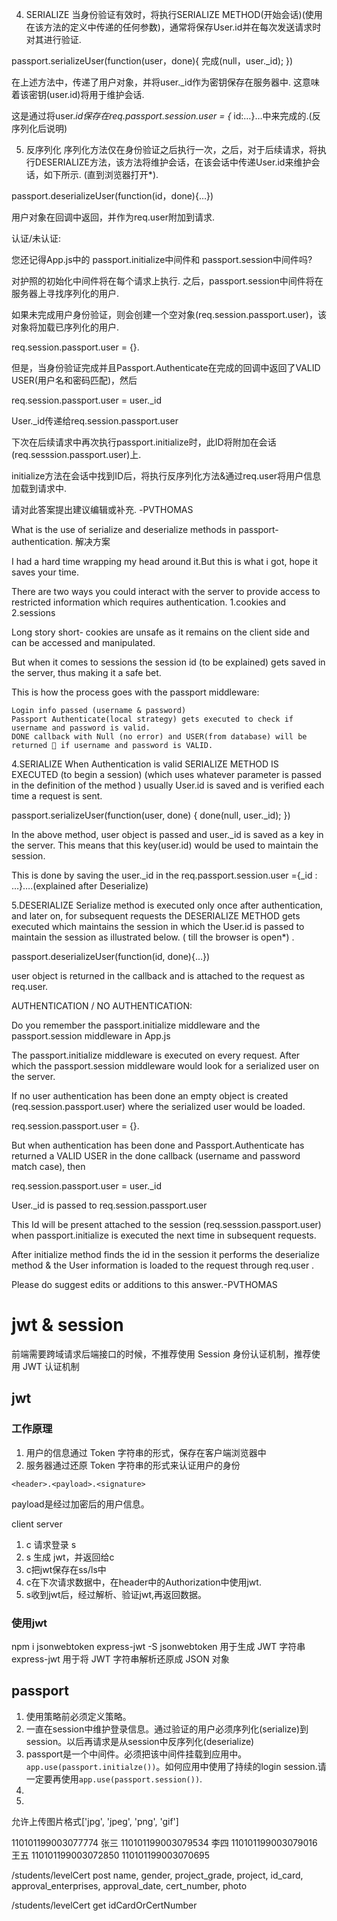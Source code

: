 4. SERIALIZE 当身份验证有效时，将执行SERIALIZE METHOD(开始会话)(使用在该方法的定义中传递的任何参数)，通常将保存User.id并在每次发送请求时对其进行验证.

passport.serializeUser(function(user，done){ 完成(null，user._id); })

在上述方法中，传递了用户对象，并将user._id作为密钥保存在服务器中. 这意味着该密钥(user.id)将用于维护会话.

这是通过将user._id保存在req.passport.session.user = {_ id:…}…中来完成的.(反序列化后说明)

5. 反序列化 序列化方法仅在身份验证之后执行一次，之后，对于后续请求，将执行DESERIALIZE方法，该方法将维护会话，在该会话中传递User.id来维护会话，如下所示. (直到浏览器打开*).

passport.deserializeUser(function(id，done){…})

用户对象在回调中返回，并作为req.user附加到请求.

认证/未认证:

您还记得App.js中的 passport.initialize中间件和 passport.session中间件吗?

对护照的初始化中间件将在每个请求上执行. 之后，passport.session中间件将在服务器上寻找序列化的用户.

如果未完成用户身份验证，则会创建一个空对象(req.session.passport.user)，该对象将加载已序列化的用户.

req.session.passport.user = {}.

但是，当身份验证完成并且Passport.Authenticate在完成的回调中返回了VALID USER(用户名和密码匹配)，然后

req.session.passport.user = user._id

User._id传递给req.session.passport.user

下次在后续请求中再次执行passport.initialize时，此ID将附加在会话(req.sesssion.passport.user)上.

initialize方法在会话中找到ID后，将执行反序列化方法&通过req.user将用户信息加载到请求中.

请对此答案提出建议编辑或补充. -PVTHOMAS

What is the use of serialize and deserialize methods in passport-authentication.
解决方案

I had a hard time wrapping my head around it.But this is what i got, hope it saves your time.

There are two ways you could interact with the server to provide access to restricted information which requires authentication. 1.cookies and 2.sessions

Long story short- cookies are unsafe as it remains on the client side and can be accessed and manipulated.

But when it comes to sessions the session id (to be explained) gets saved in the server, thus making it a safe bet.

This is how the process goes with the passport middleware:

    Login info passed (username & password)
    Passport Authenticate(local strategy) gets executed to check if username and password is valid.
    DONE callback with Null (no error) and USER(from database) will be returned  if username and password is VALID.

4.SERIALIZE When Authentication is valid SERIALIZE METHOD IS EXECUTED (to begin a session) (which uses whatever parameter is passed in the definition of the method ) usually User.id is saved and is verified each time a request is sent.

passport.serializeUser(function(user, done) { done(null, user._id); })

In the above method, user object is passed and user._id is saved as a key in the server. This means that this key(user.id) would be used to maintain the session.

This is done by saving the user._id in the req.passport.session.user ={_id : …}….(explained after Deserialize)

5.DESERIALIZE Serialize method is executed only once after authentication, and later on, for subsequent requests the DESERIALIZE METHOD gets executed which maintains the session in which the User.id is passed to maintain the session as illustrated below. ( till the browser is open*) .

passport.deserializeUser(function(id, done){…})

user object is returned in the callback and is attached to the request as req.user.

AUTHENTICATION / NO AUTHENTICATION:

Do you remember the passport.initialize middleware and the passport.session middleware in App.js

The passport.initialize middleware is executed on every request. After which the passport.session middleware would look for a serialized user on the server.

If no user authentication has been done an empty object is created (req.session.passport.user) where the serialized user would be loaded.

req.session.passport.user = {}.

But when authentication has been done and Passport.Authenticate has returned a VALID USER in the done callback (username and password match case), then

req.session.passport.user = user._id

User._id is passed to req.session.passport.user

This Id will be present attached to the session (req.sesssion.passport.user) when passport.initialize is executed the next time in subsequent requests.

After initialize method finds the id in the session it performs the deserialize method & the User information is loaded to the request through req.user .

Please do suggest edits or additions to this answer.-PVTHOMAS

# jwt & session
前端需要跨域请求后端接口的时候，不推荐使用 Session 身份认证机制，推荐使用 JWT 认证机制

## jwt
### 工作原理
1. 用户的信息通过 Token 字符串的形式，保存在客户端浏览器中
2. 服务器通过还原 Token 字符串的形式来认证用户的身份

```
<header>.<payload>.<signature>
```
payload是经过加密后的用户信息。

client     server
1. c 请求登录 s
2. s 生成 jwt，并返回给c
3. c把jwt保存在ss/ls中
4. c在下次请求数据中，在header中的Authorization中使用jwt.
5. s收到jwt后，经过解析、验证jwt,再返回数据。

### 使用jwt

npm i jsonwebtoken express-jwt -S
jsonwebtoken 用于生成 JWT 字符串
express-jwt 用于将 JWT 字符串解析还原成 JSON 对象

## passport
1. 使用策略前必须定义策略。
2. 一直在session中维护登录信息。通过验证的用户必须序列化(serialize)到session。以后再请求是从session中反序列化(deserialize)
3. passport是一个中间件。必须把该中间件挂载到应用中。`app.use(passport.initialze())`。如何应用中使用了持续的login session.请一定要再使用`app.use(passport.session())`.
4. 
5. 


允许上传图片格式['jpg', 'jpeg', 'png', 'gif']

110101199003077774 张三
110101199003079534 李四
110101199003079016 王五
110101199003072850
110101199003070695

/students/levelCert
post
    name,
    gender,
    project_grade,
    project,
    id_card,
    approval_enterprises,
    approval_date,
    cert_number,
    photo

/students/levelCert
get
    idCardOrCertNumber

